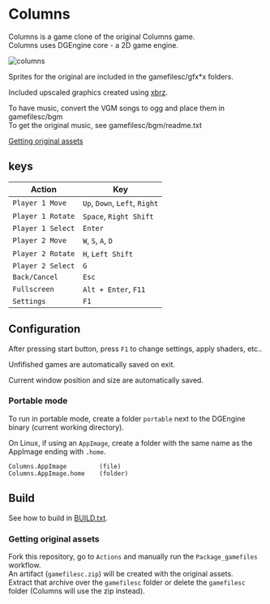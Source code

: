 # Columns

Columns is a game clone of the original Columns game.  
Columns uses DGEngine core - a 2D game engine.

![columns](https://user-images.githubusercontent.com/20025614/103457653-fcb12400-4cf8-11eb-8552-1ab5f46a8450.png)

Sprites for the original are included in the gamefilesc/gfx*x folders.  

Included upscaled graphics created using [xbrz](https://sourceforge.net/projects/xbrz/).  

To have music, convert the VGM songs to ogg and place them in gamefilesc/bgm  
To get the original music, see gamefilesc/bgm/readme.txt  

[Getting original assets](#Getting-original-assets)

## keys

Action            | Key
----------------- | ----------------------------
`Player 1 Move`   | `Up`, `Down`, `Left`, `Right`
`Player 1 Rotate` | `Space`, `Right Shift`
`Player 1 Select` | `Enter`
`Player 2 Move`   | `W`, `S`, `A`, `D`
`Player 2 Rotate` | `H`, `Left Shift`
`Player 2 Select` | `G`
`Back/Cancel`     | `Esc`
`Fullscreen`      | `Alt + Enter`, `F11`
`Settings`        | `F1`

## Configuration

After pressing start button, press `F1` to change settings, apply shaders, etc..  

Unfifished games are automatically saved on exit.  

Current window position and size are automatically saved.

### Portable mode

To run in portable mode, create a folder `portable` next to the DGEngine binary (current working directory).  

On Linux, if using an `AppImage`, create a folder with the same name as the AppImage ending with `.home`.

```
Columns.AppImage         (file)
Columns.AppImage.home    (folder)
```

## Build

See how to build in [BUILD.txt](BUILD.txt).

### Getting original assets

Fork this repository, go to `Actions` and manually run the `Package_gamefiles` workflow.  
An artifact (`gamefilesc.zip`) will be created with the original assets.  
Extract that archive over the `gamefilesc` folder or delete the `gamefilesc` folder (Columns will use the zip instead).
